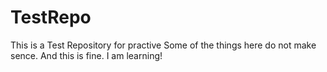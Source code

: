 # TestRepo
This is a Test Repository for practive
Some of the things here do not make sence. And this is fine.
I am learning! 